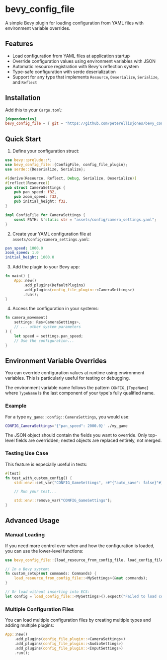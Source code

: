 # bevy_config_file

A simple Bevy plugin for loading configuration from YAML files with environment variable overrides.

## Features

- Load configuration from YAML files at application startup
- Override configuration values using environment variables with JSON
- Automatic resource registration with Bevy's reflection system
- Type-safe configuration with serde deserialization
- Support for any type that implements `Resource`, `Deserialize`, `Serialize`, and `Reflect`

## Installation

Add this to your `Cargo.toml`:

```toml
[dependencies]
bevy_config_file = { git = "https://github.com/peterellisjones/bevy_config_file" }
```

## Quick Start

1. Define your configuration struct:

```rust
use bevy::prelude::*;
use bevy_config_file::{ConfigFile, config_file_plugin};
use serde::{Deserialize, Serialize};

#[derive(Resource, Reflect, Debug, Serialize, Deserialize)]
#[reflect(Resource)]
pub struct CameraSettings {
    pub pan_speed: f32,
    pub zoom_speed: f32,
    pub initial_height: f32,
}

impl ConfigFile for CameraSettings {
    const PATH: &'static str = "assets/config/camera_settings.yaml";
}
```

2. Create your YAML configuration file at `assets/config/camera_settings.yaml`:

```yaml
pan_speed: 1000.0
zoom_speed: 1.0
initial_height: 1000.0
```

3. Add the plugin to your Bevy app:

```rust
fn main() {
    App::new()
        .add_plugins(DefaultPlugins)
        .add_plugins(config_file_plugin::<CameraSettings>)
        .run();
}
```

4. Access the configuration in your systems:

```rust
fn camera_movement(
    settings: Res<CameraSettings>,
    // ... other system parameters
) {
    let speed = settings.pan_speed;
    // Use the configuration...
}
```

## Environment Variable Overrides

You can override configuration values at runtime using environment variables. This is particularly useful for testing or debugging.

The environment variable name follows the pattern `CONFIG_{TypeName}` where `TypeName` is the last component of your type's fully qualified name.

### Example

For a type `my_game::config::CameraSettings`, you would use:

```bash
CONFIG_CameraSettings='{"pan_speed": 2000.0}' ./my_game
```

The JSON object should contain the fields you want to override. Only top-level fields are overridden; nested objects are replaced entirely, not merged.

### Testing Use Case

This feature is especially useful in tests:

```rust
#[test]
fn test_with_custom_config() {
    std::env::set_var("CONFIG_GameSettings", r#"{"auto_save": false}"#);

    // Run your test...

    std::env::remove_var("CONFIG_GameSettings");
}
```

## Advanced Usage

### Manual Loading

If you need more control over when and how the configuration is loaded, you can use the lower-level functions:

```rust
use bevy_config_file::{load_resource_from_config_file, load_config_file};

// In a Bevy system:
fn custom_setup(mut commands: Commands) {
    load_resource_from_config_file::<MySettings>(&mut commands);
}

// Or load without inserting into ECS:
let config = load_config_file::<MySettings>().expect("Failed to load config");
```

### Multiple Configuration Files

You can load multiple configuration files by creating multiple types and adding multiple plugins:

```rust
App::new()
    .add_plugins(config_file_plugin::<CameraSettings>)
    .add_plugins(config_file_plugin::<AudioSettings>)
    .add_plugins(config_file_plugin::<InputSettings>)
    .run();
```